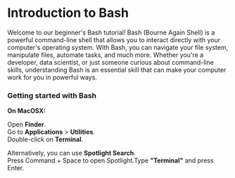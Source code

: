 # Introduction to Bash 

Welcome to our beginner's Bash tutorial! Bash (Bourne Again Shell) is a powerful command-line shell that allows you to interact directly with your computer's operating system. With Bash, you can navigate your file system, manipulate files, automate tasks, and much more. Whether you're a developer, data scientist, or just someone curious about command-line skills, understanding Bash is an essential skill that can make your computer work for you in powerful ways.

### Getting started with Bash

**On MacOSX:**

Open **Finder**. <br>
Go to **Applications** > **Utilities**. <br> 
Double-click on **Terminal**.<br>

Alternatively, you can use **Spotlight Search**. <br>
Press Command + Space to open Spotlight.Type **"Terminal"** and press Enter.<br>
